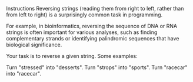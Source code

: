 Instructions
Reversing strings (reading them from right to left, rather than from left to right) is a surprisingly common task in programming.

For example, in bioinformatics, reversing the sequence of DNA or RNA strings is often important for various analyses, such as finding complementary strands or identifying palindromic sequences that have biological significance.

Your task is to reverse a given string.
Some examples:

Turn "stressed" into "desserts".
Turn "strops" into "sports".
Turn "racecar" into "racecar".
